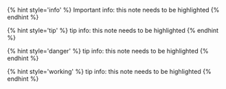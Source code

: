 
{% hint style='info' %}
Important info: this note needs to be highlighted
{% endhint %}

{% hint style='tip' %}
tip info: this note needs to be highlighted
{% endhint %}

{% hint style='danger' %}
tip info: this note needs to be highlighted
{% endhint %}

{% hint style='working' %}
tip info: this note needs to be highlighted
{% endhint %}
